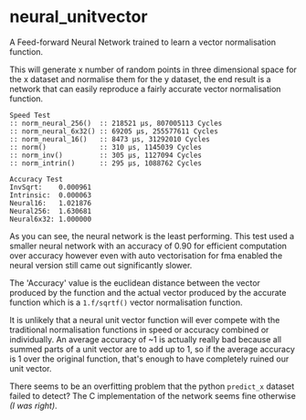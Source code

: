 # neural_unitvector
A Feed-forward Neural Network trained to learn a vector normalisation function.

This will generate x number of random points in three dimensional space for the x dataset and normalise them for the y dataset, the end result is a network that can easily reproduce a fairly accurate vector normalisation function.

```
Speed Test
:: norm_neural_256()  :: 218521 μs, 807005113 Cycles
:: norm_neural_6x32() :: 69205 μs, 255577611 Cycles
:: norm_neural_16()   :: 8473 μs, 31292010 Cycles
:: norm()             :: 310 μs, 1145039 Cycles
:: norm_inv()         :: 305 μs, 1127094 Cycles
:: norm_intrin()      :: 295 μs, 1088762 Cycles

Accuracy Test
InvSqrt:    0.000961
Intrinsic:  0.000063
Neural16:   1.021876
Neural256:  1.630681
Neural6x32: 1.000000

```

As you can see, the neural network is the least performing. This test used a smaller neural network with an accuracy of 0.90 for efficient computation over accuracy however even with auto vectorisation for fma enabled the neural version still came out significantly slower.

The 'Accuracy' value is the euclidean distance between the vector produced by the function and the actual vector produced by the accurate function which is a `1.f/sqrtf()` vector normalisation function.

It is unlikely that a neural unit vector function will ever compete with the traditional normalisation functions in speed or accuracy combined or individually. An average accuracy of ~1 is actually really bad because all summed parts of a unit vector are to add up to 1, so if the average accuracy is 1 over the original function, that's enough to have completely ruined our unit vector.

There seems to be an overfitting problem that the python `predict_x` dataset failed to detect? The C implementation of the network seems fine otherwise _(I was right)_.
